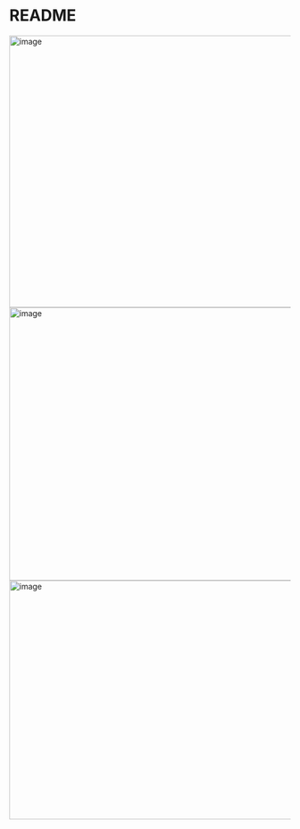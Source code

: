 # README

<img width="528" height="487" alt="image" src="https://github.com/user-attachments/assets/c574767b-999a-4bfc-8c38-c366315883aa" />

<img width="533" height="489" alt="image" src="https://github.com/user-attachments/assets/a289f094-875e-487a-a056-9845e08013b2" />

<img width="512" height="428" alt="image" src="https://github.com/user-attachments/assets/ddcf0394-536f-4173-8e4b-579469bc8941" />
